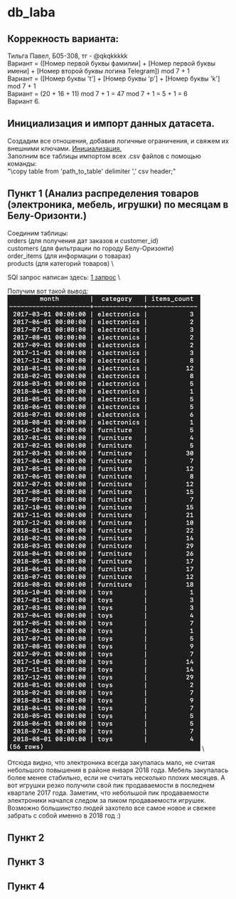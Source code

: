 # db_laba

## Коррекность варианта:
Тильга Павел, Б05-308, тг - @qkqkkkkk \
Вариант = ([Номер первой буквы фамилии] + [Номер первой буквы имени] + [Номер второй буквы логина Telegram]) mod 7 + 1 \
Вариант = ([Номер буквы 't'] + [Номер буквы 'p'] + [Номер буквы 'k'] mod 7 + 1 \
Вариант = (20 + 16 + 11) mod 7 + 1 = 47 mod 7 + 1 = 5 + 1 = 6 \
Вариант 6.

## Инициализация и импорт данных датасета.
Создадим все отношения, добавив логичные ограничения, и свяжем их внешними ключами. [Инициализация.](init.sql) \
Заполним все таблицы импортом всех .csv файлов с помощью команды: \
"\copy table from 'path_to_table' delimiter ',' csv header;"

## Пункт 1 (Анализ распределения товаров (электроника, мебель, игрушки) по месяцам в Белу-Оризонти.)
Соединим таблицы: \
orders (для получения дат заказов и customer_id) \
customers (для фильтрации по городу Белу-Оризонти) \
order_items (для информации о товарах) \
products (для категорий товаров) \

SQl запрос написан здесь: [1 запрос](requets.sql) \

Получим вот такой вывод: ![alt text](output1.png) \

Отсюда видно, что электроника всегда закупалась мало, не считая небольшого повышения в районе января 2018 года. Мебель закупалась более менее стабильно, если не считать несколько плохих месяцев. А вот игрушки резко получили свой пик продаваемости в последнем квартале 2017 года. Заметим, что небольшой пик продаваемости электроники начался следом за пиком продаваемости игрушек. Возможно большинство людей захотело все самое новое и свежее забрать с собой именно в 2018 год :)




## Пункт 2

## Пункт 3

## Пункт 4
